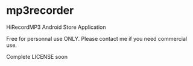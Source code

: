 mp3recorder
===========

HiRecordMP3 Android Store Application

Free for personnal use ONLY. Please contact me if you need commercial use.

Complete LICENSE soon
